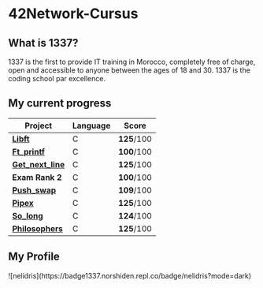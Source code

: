 # 42Network-Cursus

## What is 1337?

1337 is the first to provide IT training in Morocco, completely free of charge, open and accessible to anyone between the ages of 18 and 30. 1337 is the coding school par excellence.

## My current progress

| Project                                              | Language | Score |
| ---------------------------------------------------- | -------- | ----- |
| [**Libft**](https://github.com/NorsHiden/42cursus-libft) | C        | **125**/100 |
| [**Ft_printf**](https://github.com/NorsHiden/42cursus-ft_printf) | C        | **100**/100 |
| [**Get_next_line**](https://github.com/NorsHiden/42cursus-get_next_line) | C        | **125**/100|
| **Exam Rank 2**                                                    | C        | **100**/100 |
| [**Push_swap**](https://github.com/NorsHiden/42cursus-push_swap) | C        | **109**/100 |
| [**Pipex**](https://github.com/NorsHiden/42cursus-pipex) | C        | **125**/100 |
| [**So_long**](https://github.com/NorsHiden/42-cursus-so_long) | C        | **124**/100 |
| [**Philosophers**](https://github.com/NorsHiden/42-cursus-philosophers) | C        | **125**/100 |


## My Profile

<div>![nelidris](https://badge1337.norshiden.repl.co/badge/nelidris?mode=dark)</div>
